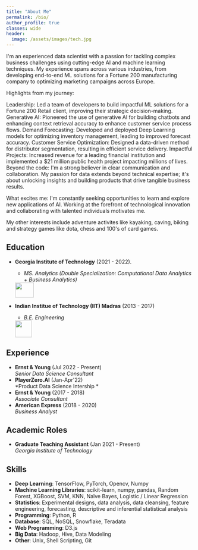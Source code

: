 ```yaml
---
title: "About Me"
permalink: /bio/
author_profile: true
classes: wide
header:
  image: /assets/images/tech.jpg
---
```


I'm an experienced data scientist with a passion for tackling complex business challenges using cutting-edge AI and machine learning techniques. My experience spans across various industries, from developing end-to-end ML solutions for a Fortune 200 manufacturing company to optimizing marketing campaigns across Europe.

Highlights from my journey:

Leadership: Led a team of developers to build impactful ML solutions for a Fortune 200 Retail client, improving their strategic decision-making.
Generative AI: Pioneered the use of generative AI for building chatbots and enhancing context retrieval accuracy to enhance customer service process flows.
Demand Forecasting: Developed and deployed Deep Learning models for optimizing inventory management, leading to improved forecast accuracy.
Customer Service Optimization: Designed a data-driven method for distributor segmentation, resulting in efficient service delivery.
Impactful Projects: Increased revenue for a leading financial institution and implemented a $21 million public health project impacting millions of lives.
Beyond the code: I'm a strong believer in clear communication and collaboration. My passion for data extends beyond technical expertise; it's about unlocking insights and building products that drive tangible business results.

What excites me: I'm constantly seeking opportunities to learn and explore new applications of AI. Working at the forefront of technological innovation and collaborating with talented individuals motivates me.


My other interests include adventure activites like kayaking, caving, biking and strategy games like dota, chess and 100's of card games. 

## Education
- **Georgia Institute of Technology** (2021 - 2022).   
  - *MS. Analytics (Double Specialization: Computational Data Analytics + Business Analytics)* 
  <img src="https://upload.wikimedia.org/wikipedia/commons/thumb/b/bf/Georgia_Tech_Yellow_Jackets_logo.svg/1200px-Georgia_Tech_Yellow_Jackets_logo.svg.png" width="50" height="40">

- **Indian Institue of Technology (IIT) Madras** (2013 - 2017)   
  -  *B.E. Engineering*
  <img src="https://upload.wikimedia.org/wikipedia/en/thumb/6/69/IIT_Madras_Logo.svg/1200px-IIT_Madras_Logo.svg.png" width="45" height="45">

  
## Experience
- **Ernst & Young** (Jul 2022 - Present)  
  *Senior Data Science Consultant*
- **PlayerZero.AI** (Jan-Apr'22)  
  *Product Data Science Intership *  
- **Ernst & Young** (2017 - 2018)  
  *Associate Consultant*
- **American Express** (2018 - 2020)  
  *Business Analyst*
  

## Academic Roles
- **Graduate Teaching Assistant** (Jan 2021 - Present)  
  *Georgia Institute of Technology*

## Skills
- **Deep Learning**: TensorFlow, PyTorch, Opencv, Numpy
- **Machine Learning Libraries**: scikit-learn, numpy, pandas, Random Forest, XGBoost, SVM, KNN, Naïve Bayes, Logistic / Linear Regression
- **Statistics**: Experimental designs, data analysis, data cleansing, feature engineering, forecasting, descriptive and inferential statistical analysis
- **Programming**: Python, R
- **Database**: SQL, NoSQL, Snowflake, Teradata
- **Web Programming**: D3.js
- **Big Data**: Hadoop, Hive, Data Modeling
- **Other**: Unix, Shell Scripting, Git
